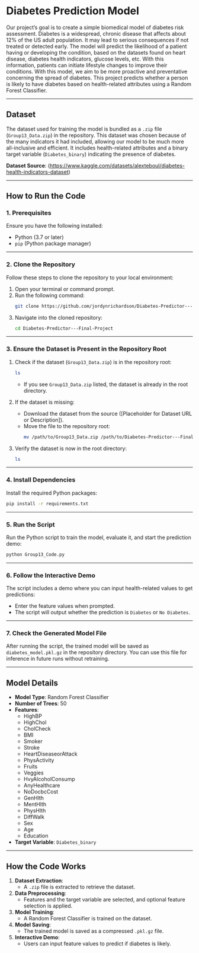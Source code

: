 # Diabetes Prediction Model

Our project’s goal is to create a simple biomedical model of diabetes risk assessment. Diabetes is a widespread, chronic disease that affects about 12% of the US adult population. It may lead to serious consequences if not treated or detected early. The model will predict the likelihood of a patient having or developing the condition, based on the datasets found on heart disease, diabetes health indicators, glucose levels, etc. With this information, patients can initiate lifestyle changes to improve their conditions. With this model, we aim to be more proactive and preventative concerning the spread of diabetes. This project predicts whether a person is likely to have diabetes based on health-related attributes using a Random Forest Classifier.

---

## **Dataset**
The dataset used for training the model is bundled as a `.zip` file (`Group13_Data.zip`) in the repository. This dataset was chosen because of the many indicators it had included, allowing our model to be much more all-inclusive and efficient. It includes health-related attributes and a binary target variable (`Diabetes_binary`) indicating the presence of diabetes. 

**Dataset Source**: (https://www.kaggle.com/datasets/alexteboul/diabetes-health-indicators-dataset)

---

## **How to Run the Code**

### **1. Prerequisites**
Ensure you have the following installed:
- Python (3.7 or later)
- `pip` (Python package manager)

---

### **2. Clone the Repository**
Follow these steps to clone the repository to your local environment:

1. Open your terminal or command prompt.
2. Run the following command:
   ```bash
   git clone https://github.com/jordynrichardson/Diabetes-Predictor---Final-Project.git
   ```
3. Navigate into the cloned repository:
   ```bash
   cd Diabetes-Predictor---Final-Project
   ```

---

### **3. Ensure the Dataset is Present in the Repository Root**
1. Check if the dataset (`Group13_Data.zip`) is in the repository root:
   ```bash
   ls
   ```
   - If you see `Group13_Data.zip` listed, the dataset is already in the root directory.

2. If the dataset is missing:
   - Download the dataset from the source ([Placeholder for Dataset URL or Description]).
   - Move the file to the repository root:
     ```bash
     mv /path/to/Group13_Data.zip /path/to/Diabetes-Predictor---Final-Project/
     ```

3. Verify the dataset is now in the root directory:
   ```bash
   ls
   ```

---

### **4. Install Dependencies**
Install the required Python packages:
```bash
pip install -r requirements.txt
```

---

### **5. Run the Script**
Run the Python script to train the model, evaluate it, and start the prediction demo:
```bash
python Group13_Code.py
```

---

### **6. Follow the Interactive Demo**
The script includes a demo where you can input health-related values to get predictions:
- Enter the feature values when prompted.
- The script will output whether the prediction is `Diabetes` or `No Diabetes`.

---

### **7. Check the Generated Model File**
After running the script, the trained model will be saved as `diabetes_model.pkl.gz` in the repository directory. You can use this file for inference in future runs without retraining.

---

## **Model Details**
- **Model Type**: Random Forest Classifier
- **Number of Trees**: 50
- **Features**:
  - HighBP
  - HighChol
  - CholCheck
  - BMI
  - Smoker
  - Stroke
  - HeartDiseaseorAttack
  - PhysActivity
  - Fruits
  - Veggies
  - HvyAlcoholConsump
  - AnyHealthcare
  - NoDocbcCost
  - GenHlth
  - MentHlth
  - PhysHlth
  - DiffWalk
  - Sex
  - Age
  - Education
- **Target Variable**: `Diabetes_binary`

---

## **How the Code Works**
1. **Dataset Extraction**:
   - A `.zip` file is extracted to retrieve the dataset.
2. **Data Preprocessing**:
   - Features and the target variable are selected, and optional feature selection is applied.
3. **Model Training**:
   - A Random Forest Classifier is trained on the dataset.
4. **Model Saving**:
   - The trained model is saved as a compressed `.pkl.gz` file.
5. **Interactive Demo**:
   - Users can input feature values to predict if diabetes is likely.


